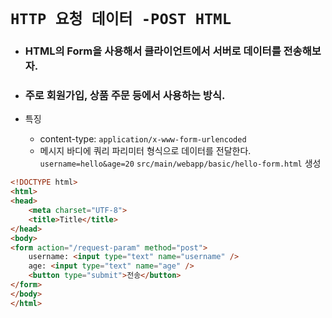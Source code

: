 # `HTTP 요청 데이터 -POST HTML`

- ### HTML의 Form을 사용해서 클라이언트에서 서버로 데이터를 전송해보자.
- ### 주로 회원가입, 상품 주문 등에서 사용하는 방식.<br>

- 특징 
  - content-type: `application/x-www-form-urlencoded`
  - 메시지 바디에 쿼리 파리미터 형식으로 데이터를 전달한다. `username=hello&age=20`
    `src/main/webapp/basic/hello-form.html` 생성
```html
<!DOCTYPE html>
<html>
<head>
    <meta charset="UTF-8">
    <title>Title</title>
</head>
<body>
<form action="/request-param" method="post">
    username: <input type="text" name="username" />
    age: <input type="text" name="age" />
    <button type="submit">전송</button>
</form>
</body>
</html>
```